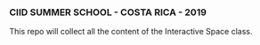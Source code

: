 ### CIID SUMMER SCHOOL - COSTA RICA - 2019

This repo will collect all the content of the Interactive Space class.
